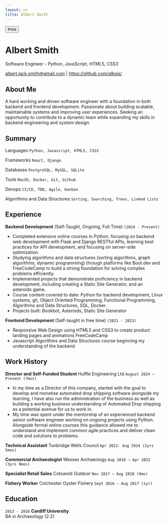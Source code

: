 ```yaml
---
layout: cv
title: Albert Smith
---
```


<button id="print-button" onclick="window.print()">Print</button>

# Albert Smith

Software Engineer - Python, JavaScript, HTML5, CSS3

<div id="webaddress">
<a href="albert.jack.smith@gmail.com">albert.jack.smith@gmail.com</a>
| <a href="https://github.com/albsjs">https://github.com/albsjs/</a>
</div>

## About Me

A hard working and driven software engineer with a foundation in both backend and frontend development. Passionate about building scalable, maintainable systems and improving user experiences. Seeking an opportunity to contribute to a dynamic team while expanding my skills in backend engineering and system design. 

## Summary 

Languages
`Python, Javascript, HTML5, CSS3`

Frameworks
`React, Django`

Databases 
`PostgreSQL, MySQL, SQLite`

Tools
`MacOS, Docker, Git, Github`

Devops 
`CI/CD, TDD, Agile, Kanban`

Algorithms and Data Structures
`Sorting, Searching, Trees, Linked Lists`

## Experience

**Backend Development**
(Self-Taught, Ongoing, Full Time) `(2024 - Present)`
-	Completed extensive online courses in Python, focusing on backend web development with Flask and Django RESTful APIs, learning best practices for API development, and focusing on server-side optimization. 
-	Studying algorithms and data structures (sorting algorithms, graph algorithms, dynamic programming) through platforms like Boot.dev and FreeCodeCamp to build a strong foundation for solving complex problems efficiently. 
-	Implemented projects that demonstrate proficiency in backend development, including creating a Static Site Generator, and an asteroids game. 
-	Course content covered to date: Python for backend development, Linux systems, git, Object Oriented Programming, Functional Programming, Algorithms and Data Structures, SQL, Docker.  
-	Projects built: Bookbot, Asteroids, Static Site Generator 
 
**Frontend Development** 
(Self-taught in free time) `(2021 - 2023)`

-	Responsive Web Design using HTML5 and CSS3 to create product landing pages and animations FreeCodeCamp  
-	Javascript Algorithms and Data Structures course beginning my understanding of the backend 
  
 
## Work History
 
**Director and Self-Funded Student** Huffle Engineering Ltd `August 2024 – Present (7mos)`
-	In my time as a Director of this company, started with the goal to develop and monetise automated drop shipping software alongside my learning, I have also run the administration of the business as well as building a working business understanding of Automated Drop shipping as a potential avenue for us to work in.  
-	My time was spent under the mentorship of an experienced backend senior software engineer working on ongoing projects using Python. Alongside formal online courses this guidance allowed me to understand and implement common agile practices and deliver clean code and solutions to problems.  
 
**Technical Assistant** Tunbridge Wells Council `Apr 2022- Aug 2024 (2yrs 5mos)` 
 
**Commercial Archaeologist**  Wessex Archaeology `Aug 2018 – Apr 2022 (3yrs 9mos)`
 
**Specialist Retail Sales** Cotswold Outdoor `Nov 2017 – Aug 2018 (9mo)` 
 
**Fishery Worker** Colchester Oyster Fishery `Sept 2016 – Aug 2017 (1yr)` 

##  Education

`2013 - 2016`
**Cardiff University**  
BA in Archaeology (2.2)
